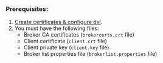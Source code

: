   ### Prerequisites:
   1.  [Create certificates & configure dxl](https://github.com/demisto/content/blob/dxl_exemple/Integrations/McAfee_DXL/McAfee_DXL_description.md). 
   2.  You must have the following files:
       * Broker CA certificates (`brokercerts.crt` file)
       * Client certificate (`client.crt` file)
       * Client private key (`client.key` file)
       * Broker list properties file (`brokerlist.properties` file)
